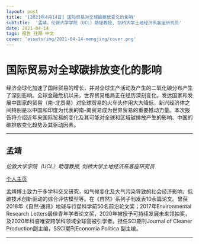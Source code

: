 ```yaml
---
layout: post
title: '[2021年4月14日] 国际贸易对全球碳排放变化的影响'
subtitle:  '孟靖，伦敦大学学院（UCL）助理教授, 剑桥大学土地经济系客座研究员'
date: 2021-04-14
tags: 报告 往期 中文
cover: 'assets/img/2021-04-14-mengjing/cover.png'
---
```


# 国际贸易对全球碳排放变化的影响

经济全球化加速了国际贸易的增长，并对全球生产活动及产生的二氧化碳分布产生了深刻影响。全球金融危机以来，世界贸易格局正在经历深刻变化。发达国家和发展中国家的贸易（南-北贸易）对全球贸易的火车头作用大大降低，新兴经济体之间特别是以中国和印度为代表的南-南贸易成为世界贸易的重要推动力量。本次报告将介绍近年来国际贸易的变化及其可能对全球和区域碳排放产生的影响、中国的碳排放变化趋势及其驱动因素。


----------

## 孟靖

*伦敦大学学院（UCL）助理教授, 剑桥大学土地经济系客座研究员*

[个人主页](https://www.ucl.ac.uk/bartlett/construction/people/dr-jing-meng)

孟靖博士致力于多学科交叉研究，如气候变化及大气污染导致的社会经济影响、低碳技术创新驱动的综合评估模型等。在《自然》系列子刊发表10余篇论文。曾获2018年《自然·通讯》地球与行星科学前50名前沿论文奖；2017年Environmental Research Letters最佳青年学者论文奖，2020年被授予可持续发展未来领袖奖，及2020年科睿唯安跨学科领域全球高被引学者。担任SCI期刊Journal of Cleaner Production副主编，SSCI期刊Economia Politica 副主编。

-----------

